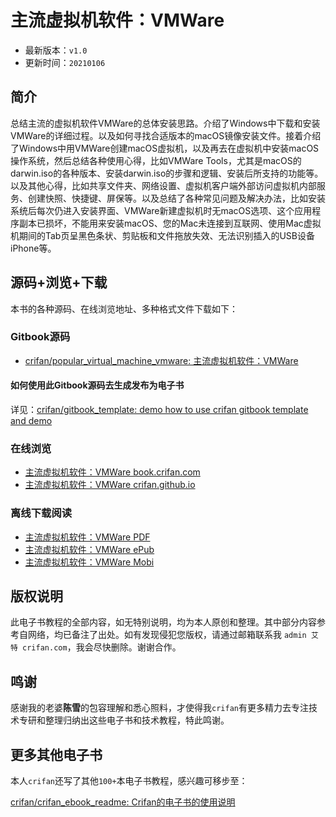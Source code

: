 # 主流虚拟机软件：VMWare

* 最新版本：`v1.0`
* 更新时间：`20210106`

## 简介

总结主流的虚拟机软件VMWare的总体安装思路。介绍了Windows中下载和安装VMWare的详细过程。以及如何寻找合适版本的macOS镜像安装文件。接着介绍了Windows中用VMWare创建macOS虚拟机，以及再去在虚拟机中安装macOS操作系统，然后总结各种使用心得，比如VMWare Tools，尤其是macOS的darwin.iso的各种版本、安装darwin.iso的步骤和逻辑、安装后所支持的功能等。以及其他心得，比如共享文件夹、网络设置、虚拟机客户端外部访问虚拟机内部服务、创建快照、快捷键、屏保等。以及总结了各种常见问题及解决办法，比如安装系统后每次仍进入安装界面、VMWare新建虚拟机时无macOS选项、这个应用程序副本已损坏，不能用来安装macOS、您的Mac未连接到互联网、使用Mac虚拟机期间的Tab页呈黑色条状、剪贴板和文件拖放失效、无法识别插入的USB设备iPhone等。

## 源码+浏览+下载

本书的各种源码、在线浏览地址、多种格式文件下载如下：

### Gitbook源码

* [crifan/popular_virtual_machine_vmware: 主流虚拟机软件：VMWare](https://github.com/crifan/popular_virtual_machine_vmware)

#### 如何使用此Gitbook源码去生成发布为电子书

详见：[crifan/gitbook_template: demo how to use crifan gitbook template and demo](https://github.com/crifan/gitbook_template)

### 在线浏览

* [主流虚拟机软件：VMWare book.crifan.com](http://book.crifan.com/books/popular_virtual_machine_vmware/website)
* [主流虚拟机软件：VMWare crifan.github.io](https://crifan.github.io/popular_virtual_machine_vmware/website)

### 离线下载阅读

* [主流虚拟机软件：VMWare PDF](http://book.crifan.com/books/popular_virtual_machine_vmware/pdf/popular_virtual_machine_vmware.pdf)
* [主流虚拟机软件：VMWare ePub](http://book.crifan.com/books/popular_virtual_machine_vmware/epub/popular_virtual_machine_vmware.epub)
* [主流虚拟机软件：VMWare Mobi](http://book.crifan.com/books/popular_virtual_machine_vmware/mobi/popular_virtual_machine_vmware.mobi)

## 版权说明

此电子书教程的全部内容，如无特别说明，均为本人原创和整理。其中部分内容参考自网络，均已备注了出处。如有发现侵犯您版权，请通过邮箱联系我 `admin 艾特 crifan.com`，我会尽快删除。谢谢合作。

## 鸣谢

感谢我的老婆**陈雪**的包容理解和悉心照料，才使得我`crifan`有更多精力去专注技术专研和整理归纳出这些电子书和技术教程，特此鸣谢。

## 更多其他电子书

本人`crifan`还写了其他`100+`本电子书教程，感兴趣可移步至：

[crifan/crifan_ebook_readme: Crifan的电子书的使用说明](https://github.com/crifan/crifan_ebook_readme)
